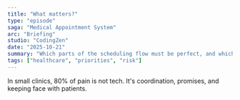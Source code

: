 ```yaml
---
title: "What matters?"
type: "episode"
saga: "Medical Appointment System"
arc: "Briefing"
studio: "CodingZen"
date: "2025-10-21"
summary: "Which parts of the scheduling flow must be perfect, and which parts can be ugly and manual without hurting the clinic?"
tags: ["healthcare", "priorities", "risk"]
---
```


In small clinics, 80% of pain is not tech. It's coordination, promises, and keeping face with patients.
